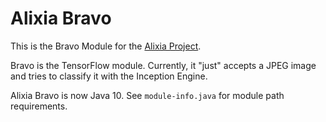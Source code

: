 # Alixia Bravo

This is the Bravo Module for the [Alixia Project](https://github.com/markhull/Alixia).

Bravo is the TensorFlow module. Currently, it "just" accepts a JPEG image and tries to classify it with the Inception Engine.

Alixia Bravo is now Java 10. See `module-info.java` for module path requirements.

